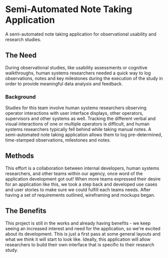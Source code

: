 # Semi-Automated Note Taking Application
A semi-automated note taking application for observational usability and research studies.

<h2> The Need </h2>
<p>
  During observational studies, like usability assessments or cognitive walkthroughs, human systems researchers needed a quick way to log observations, notes and key milestones during the execution of the study in order to provide meaningful data analysis and feedback. 
</p>

<h3> Background </h3>
<p>
  Studies for this team involve human systems researchers observing operator interactions with user interface displays, other operators, supervisors and other systems as well.  Tracking the different verbal and visual interactions of one or multiple operators is difficult, and human systems researchers typically fell behind while taking manual notes.  A semi-automated note taking application allows them to log pre-determined, time-stamped observations, milestones and notes.
</p>

<h2> Methods </h2>
<p>
  This effort is a collaboration between internal developers, human systems researchers, and other teams within our agency, once word of the application development got out!  When more teams expressed their desire for an application like this, we took a step back and developed use cases and user stories to make sure we could fulfill each teams needs. After having a set of requirements outlined, wireframing and mockups began.
</p>
  
<h2> The Benefits </h2>
<p>
  This project is still in the works and already having benefits - we keep seeing an increased interest and need for the application, so we're excited about its development.  This is just a first pass at some general layouts and what we think it will start to look like.  Ideally, this application will allow researchers to build their own interface that is specific to their research study.
</p>
